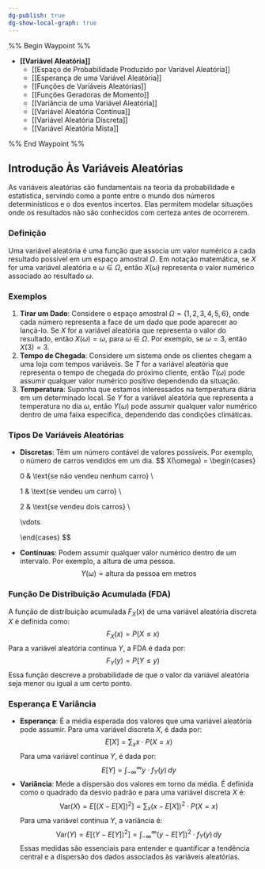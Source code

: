 ```yaml
---
dg-publish: true
dg-show-local-graph: true
---
```


%% Begin Waypoint %%

- **[[Variável Aleatória]]**
	- [[Espaço de Probabilidade Produzido por Variável Aleatória]]
	- [[Esperança de uma Variável Aleatória]]
	- [[Funções de Variáveis Aleatórias]]
	- [[Funções Geradoras de Momento]]
	- [[Variância de uma Variável Aleatória]]
	- [[Variável Aleatória Contínua]]
	- [[Variável Aleatória Discreta]]
	- [[Variável Aleatória Mista]]

%% End Waypoint %%

## Introdução Às Variáveis Aleatórias

As variáveis aleatórias são fundamentais na teoria da probabilidade e estatística, servindo como a ponte entre o mundo dos números determinísticos e o dos eventos incertos. Elas permitem modelar situações onde os resultados não são conhecidos com certeza antes de ocorrerem.

### Definição

Uma variável aleatória é uma função que associa um valor numérico a cada resultado possível em um espaço amostral $\Omega$. Em notação matemática, se $X$ for uma variável aleatória e $\omega \in \Omega$, então $X(\omega)$ representa o valor numérico associado ao resultado $\omega$.

### Exemplos

1. **Tirar um Dado**: Considere o espaço amostral $\Omega = \{1, 2, 3, 4, 5, 6\}$, onde cada número representa a face de um dado que pode aparecer ao lançá-lo. Se $X$ for a variável aleatória que representa o valor do resultado, então $X(\omega) = \omega$, para $\omega \in \Omega$. Por exemplo, se $\omega = 3$, então $X(3) = 3$.
2. **Tempo de Chegada**: Considere um sistema onde os clientes chegam a uma loja com tempos variáveis. Se $T$ for a variável aleatória que representa o tempo de chegada do próximo cliente, então $T(\omega)$ pode assumir qualquer valor numérico positivo dependendo da situação.
3. **Temperatura**: Suponha que estamos interessados na temperatura diária em um determinado local. Se $Y$ for a variável aleatória que representa a temperatura no dia $\omega$, então $Y(\omega)$ pode assumir qualquer valor numérico dentro de uma faixa específica, dependendo das condições climáticas.

### Tipos De Variáveis Aleatórias

- **Discretas**: Têm um número contável de valores possíveis. Por exemplo, o número de carros vendidos em um dia.
$$
X(\omega) = \begin{cases}

  0 & \text{se não vendeu nenhum carro} \\

  1 & \text{se vendeu um carro} \\

  2 & \text{se vendeu dois carros} \\

  \vdots

  \end{cases}
$$
- **Contínuas**: Podem assumir qualquer valor numérico dentro de um intervalo. Por exemplo, a altura de uma pessoa.
$$
Y(\omega) = \text{altura da pessoa em metros}
$$
### Função De Distribuição Acumulada (FDA)

A função de distribuição acumulada $F_X(x)$ de uma variável aleatória discreta $X$ é definida como:
$$
F_X(x) = P(X \leq x)
$$
Para a variável aleatória contínua $Y$, a FDA é dada por:
$$
F_Y(y) = P(Y \leq y)
$$
Essa função descreve a probabilidade de que o valor da variável aleatória seja menor ou igual a um certo ponto.

### Esperança E Variância

- **Esperança**: É a média esperada dos valores que uma variável aleatória pode assumir. Para uma variável discreta $X$, é dada por:
$$
E[X] = \sum_{x} x \cdot P(X = x)
$$
  Para uma variável contínua $Y$, é dada por:
$$
E[Y] = \int_{-\infty}^{\infty} y \cdot f_Y(y) \, dy
$$
- **Variância**: Mede a dispersão dos valores em torno da média. É definida como o quadrado da desvio padrão e para uma variável discreta $X$ é:
$$
\text{Var}(X) = E[(X - E[X])^2] = \sum_{x} (x - E[X])^2 \cdot P(X = x)
$$
  Para uma variável contínua $Y$, a variância é:
$$
\text{Var}(Y) = E[(Y - E[Y])^2] = \int_{-\infty}^{\infty} (y - E[Y])^2 \cdot f_Y(y) \, dy
$$
Essas medidas são essenciais para entender e quantificar a tendência central e a dispersão dos dados associados às variáveis aleatórias.
